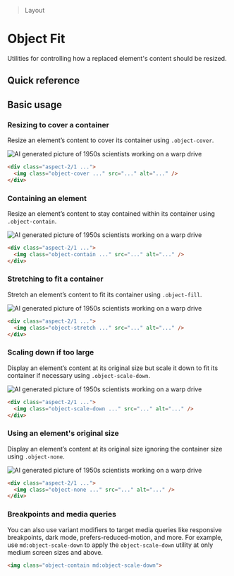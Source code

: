 > Layout

# Object Fit
Utilities for controlling how a replaced element's content should be resized.

## Quick reference

<qr-table />

## Basic usage
### Resizing to cover a container
Resize an element’s content to cover its container using `.object-cover`.

<container>
  <div class="flex justify-center">
    <box class="rounded" style="height:200px;width:400px;" striped fg-color="var(--tw-indigo-fg)" bg-color="var(--tw-indigo-bg)">
      <div class="aspect-2/1">
        <img src="/50s-scientists.jpg" class="object-cover rounded" alt="AI generated picture of 1950s scientists working on a warp drive" />
      </div>
    </box>
  </div>
</container>

```html
<div class="aspect-2/1 ...">
  <img class="object-cover ..." src="..." alt="..." />
</div>
```
### Containing an element
Resize an element’s content to stay contained within its container using `.object-contain`.

<container>
  <div class="flex justify-center">
    <box class="rounded" style="height:200px;width:400px;" striped fg-color="var(--tw-indigo-fg)" bg-color="var(--tw-indigo-bg)">
      <div class="aspect-2/1">
        <img src="/50s-scientists.jpg" class="object-contain rounded" alt="AI generated picture of 1950s scientists working on a warp drive" />
      </div>
    </box>
  </div>
</container>

```html
<div class="aspect-2/1 ...">
  <img class="object-contain ..." src="..." alt="..." />
</div>
```

### Stretching to fit a container
Stretch an element’s content to fit its container using `.object-fill`.
<container>
  <div class="flex justify-center">
    <box class="rounded" style="height:200px;width:400px;" striped fg-color="var(--tw-indigo-fg)" bg-color="var(--tw-indigo-bg)">
      <div class="aspect-2/1">
        <img src="/50s-scientists.jpg" class="object-stretch rounded" alt="AI generated picture of 1950s scientists working on a warp drive" />
      </div>
    </box>
  </div>
</container>

```html
<div class="aspect-2/1 ...">
  <img class="object-stretch ..." src="..." alt="..." />
</div>
```

### Scaling down if too large
Display an element’s content at its original size but scale it down to fit its container if necessary using `.object-scale-down`.

<container>
  <div class="flex justify-center">
    <box class="rounded" style="height:200px;width:400px;" striped fg-color="var(--tw-indigo-fg)" bg-color="var(--tw-indigo-bg)">
      <div class="aspect-2/1">
        <img src="/50s-scientists.jpg" class="object-scale-down rounded" alt="AI generated picture of 1950s scientists working on a warp drive" />
      </div>
    </box>
  </div>
</container>

```html
<div class="aspect-2/1 ...">
  <img class="object-scale-down ..." src="..." alt="..." />
</div>
```

### Using an element's original size

Display an element’s content at its original size ignoring the container size using `.object-none`.
<container>
  <div class="flex justify-center">
    <box class="rounded" style="height:200px;width:400px;" striped fg-color="var(--tw-indigo-fg)" bg-color="var(--tw-indigo-bg)">
      <div class="aspect-2/1">
        <img src="/50s-scientists.jpg" class="object-none rounded" alt="AI generated picture of 1950s scientists working on a warp drive" />
      </div>
    </box>
  </div>
</container>

```html
<div class="aspect-2/1 ...">
  <img class="object-none ..." src="..." alt="..." />
</div>
```

### Breakpoints and media queries
You can also use variant modifiers to target media queries like responsive breakpoints, dark mode, prefers-reduced-motion, and more. For example, use `md:object-scale-down` to apply the `object-scale-down` utility at only medium screen sizes and above.

```html
<img class="object-contain md:object-scale-down">
```
